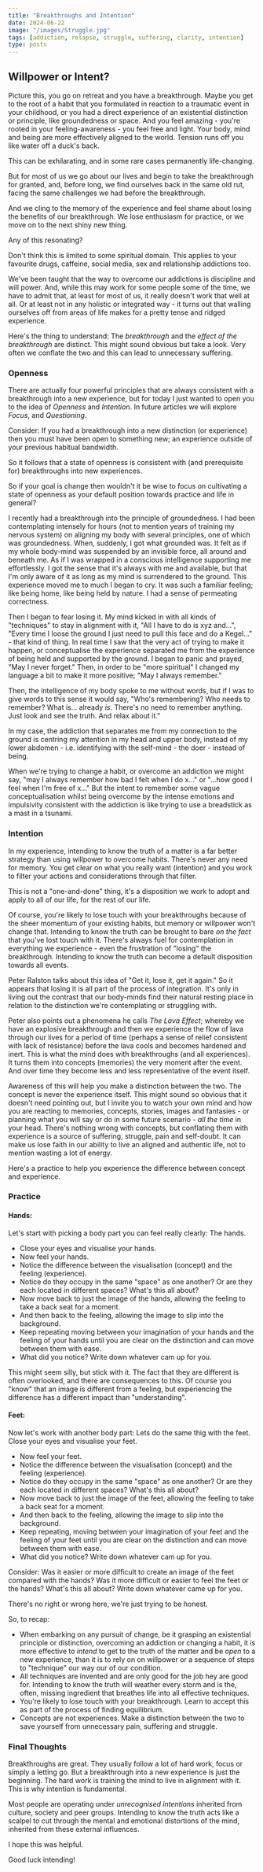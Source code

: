 ```yaml
---
title: "Breakthroughs and Intention"
date: 2024-06-22
image: "/images/Struggle.jpg"
tags: [addiction, relapse, struggle, suffering, clarity, intention]
type: posts
---
```



## Willpower or Intent?

Picture this, you go on retreat and you have a breakthrough. Maybe you get to the root of a habit that you formulated in reaction to a traumatic event in your childhood, or you had a direct experience of an existential distinction or principle, like groundedness or space. And you feel amazing - you're rooted in your feeling-awareness - you feel free and light. Your body, mind and being are more effectively aligned to the world. Tension runs off you like water off a duck's back. 

This can be exhilarating, and in some rare cases permanently life-changing. 

But for most of us we go about our lives and begin to take the breakthrough for granted, and, before long, we find ourselves back in the same old rut, facing the same challenges we had before the breakthrough. 

And we cling to the memory of the experience and feel shame about losing the benefits of our breakthrough. We lose enthusiasm for practice, or we move on to the next shiny new thing. 

Any of this resonating?

Don't think this is limited to some spiritual domain. This applies to your favourite drugs, caffeine, social media, sex and relationship addictions too.

We've been taught that the way to overcome our addictions is discipline and will power. And, while this may work for some people some of the time, we have to admit that, at least for most of us, it really doesn't work that well at all. Or at least not in any holistic or integrated way - it turns out that walling ourselves off from areas of life makes for a pretty tense and ridged experience. 

Here's the thing to understand: The *breakthrough* and the *effect of the breakthrough* are distinct. This might sound obvious but take a look. Very often we conflate the two and this can lead to unnecessary suffering. 

### Openness
There are actually four powerful principles that are always consistent with a breakthrough into a new experience, but for today I just wanted to open you to the idea of *Openness* and *Intention*. In future articles we will explore *Focus*, and *Questioning*.

Consider: If you had a breakthrough into a new distinction (or experience) then you must have been open to something new; an experience outside of your previous habitual bandwidth. 

So it follows that a state of openness is consistent with (and prerequisite for) breakthroughs into new experiences. 

So if your goal is change then wouldn't it be wise to focus on cultivating a state of openness as your default position towards practice and life in general?

I recently had a breakthrough into the principle of groundedness. I had been contemplating intensely for hours (not to mention years of training my nervous system) on aligning my body with several principles, one of which was groundedness. When, suddenly, I got what grounded was. It felt as if my whole body-mind was suspended by an invisible force, all around and beneath me. As if I was wrapped in a conscious intelligence supporting me effortlessly. I got the sense that it's always with me and available, but that I'm only aware of it as long as my mind is surrendered to the ground. This experience moved me to much I began to cry. It was such a familiar feeling; like being home, like being held by nature. I had a sense of permeating correctness. 

Then I began to fear losing it. My mind kicked in with all kinds of "techniques" to stay in alignment with it, "All I have to do is xyz and...", "Every time I loose the ground I just need to pull this face and do a Kegel..." - that kind of thing. In real time I saw that the very act of trying to make it happen, or conceptualise the experience separated me from the experience of being held and supported by the ground. I began to panic and prayed, "May I never forget." Then, in order to be "more spiritual" I changed my language a bit to make it more positive; "May I always remember." 

Then, the intelligence of my body spoke to me without words, but if I was to give words to this sense it would say, "Who's remembering? Who needs to remember? What is... already *is*. There's no need to remember anything. Just look and see the truth. And relax about it."

In my case, the addiction that separates me from my connection to the ground is centring my attention in my head and upper body, instead of my lower abdomen - i.e. identifying with the self-mind - the doer - instead of being.

When we're trying to change a habit, or overcome an addiction we might say, "may I always remember how bad I felt when I do x..." or "...how good I feel when I'm free of x..." But the intent to remember some vague conceptualisation whilst being overcome by the intense emotions and impulsivity consistent with the addiction is like trying to use a breadstick as a mast in a tsunami. 

### Intention
In my experience, intending to know the truth of a matter is a far better strategy than using willpower to overcome habits. There's never any need for memory. You get clear on what you really want (intention) and you work to filter your actions and considerations through that filter. 

This is not a "one-and-done" thing, it's a disposition we work to adopt and apply to all of our life, for the rest of our life. 

Of course, you're likely to lose touch with your breakthroughs because of the sheer momentum of your existing habits, but memory or willpower won't change that. Intending to know the truth can be brought to bare *on the fact* that you've lost touch with it. There's always fuel for contemplation in everything we experience - even the frustration of "losing" the breakthrough. Intending to know the truth can become a default disposition towards all events.  

Peter Ralston talks about this idea of "Get it, lose it, get it again." So it appears that losing it is all part of the process of integration. It's only in living out the contrast that our body-minds find their natural resting place in relation to the distinction we're contemplating or struggling with. 

Peter also points out a phenomena he calls *The Lava Effect*; whereby we have an explosive breakthrough and then we experience the flow of lava through our lives for a period of time (perhaps a sense of relief consistent with lack of resistance) before the lava cools and becomes hardened and inert. This is what the mind does with breakthroughs (and all experiences). It turns them into concepts (memories) the very moment after the event. And over time they become less and less representative of the event itself. 

Awareness of this will help you make a distinction between the two. The concept is never the experience itself. This might sound so obvious that it doesn't need pointing out, but I invite you to watch your own mind and how you are reacting to memories, concepts, stories, images and fantasies - or planning what you will say or do in some future scenario - *all the time* in your head. There's nothing wrong with concepts, but conflating them with experience is a source of suffering, struggle, pain and self-doubt. It can make us lose faith in our ability to live an aligned and authentic life, not to mention wasting a lot of energy.

Here's a practice to help you experience the difference between concept and experience. 

### Practice
#### Hands:
Let's start with picking a body part you can feel really clearly: The hands.
- Close your eyes and visualise your hands. 
- Now feel your hands. 
- Notice the difference between the visualisation (concept) and the feeling (experience). 
- Notice do they occupy in the same "space" as one another? Or are they each located in different spaces? What's this all about?
- Now move back to just the image of the hands, allowing the feeling to take a back seat for a moment. 
- And then back to the feeling, allowing the image to slip into the background.
- Keep repeating moving between your imagination of your hands and the feeling of your hands until you are clear on the distinction and can move between them with ease. 
- What did you notice? Write down whatever cam up for you. 

This might seem silly, but stick with it. The fact that they are different is often overlooked, and there are consequences to this. Of course you "know" that an image is different from a feeling, but experiencing the difference has a different impact than "understanding". 

#### Feet:
Now let's work with another body part: Lets do the same thig with the feet. 
 Close your eyes and visualise your feet. 
- Now feel your feet. 
- Notice the difference between the visualisation (concept) and the feeling (experience). 
- Notice do they occupy in the same "space" as one another? Or are they each located in different spaces? What's this all about?
- Now move back to just the image of the feet, allowing the feeling to take a back seat for a moment. 
- And then back to the feeling, allowing the image to slip into the background.
- Keep repeating, moving between your imagination of your feet and the feeling of your feet until you are clear on the distinction and can move between them with ease. 
- What did you notice? Write down whatever cam up for you. 

Consider: Was it easier or more difficult to create an image of the feet compared with the hands? Was it more difficult or easier to feel the feet or the hands? What's this all about? Write down whatever came up for you. 

There's no right or wrong here, we're just trying to be honest. 

So, to recap:

- When embarking on any pursuit of change, be it grasping an existential principle or distinction, overcoming an addiction or changing a habit, it is more effective to *intend* to get to the truth of the matter and be *open* to a new experience, than it is to rely on on willpower or a sequence of steps to "technique" our way our of our condition. 
- All techniques are invented and are only good for the job hey are good for. Intending to know the truth will weather every storm and is the, often, missing ingredient that breathes life into all effective techniques. 
- You're likely to lose touch with your breakthrough. Learn to accept this as part of the process of finding equilibrium. 
- Concepts are not experiences. Make a distinction between the two to save yourself from unnecessary pain, suffering and struggle. 

### Final Thoughts
Breakthroughs are great. They usually follow a lot of hard work, focus or simply a letting go. But a breakthrough into a new experience is just the beginning. The hard work is training the mind to live in alignment with it. This is why intention is fundamental. 

Most people are operating under *unrecognised intentions* inherited from culture, society and peer groups. Intending to know the truth acts like a scalpel to cut through the mental and emotional distortions of the mind, inherited from these external influences. 

I hope this was helpful. 

Good luck intending!
